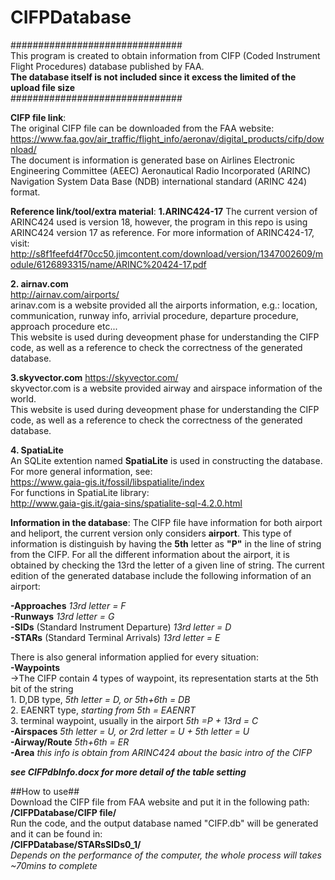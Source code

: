 # CIFPDatabase  
###############################  
This program is created to obtain information from CIFP (Coded Instrument Flight Procedures) database published by FAA.  
**The database itself is not included since it excess the limited of the upload file size**  
###############################  
  



**CIFP file link**:  
The original CIFP file can be downloaded from the FAA website:  
https://www.faa.gov/air_traffic/flight_info/aeronav/digital_products/cifp/download/  
The document is information is generated base on Airlines Electronic Engineering Committee (AEEC) Aeronautical Radio Incorporated (ARINC) Navigation System Data Base (NDB) international standard (ARINC 424) format. 
  



**Reference link/tool/extra material**:
**1.ARINC424-17**
The current version of ARINC424 used is version 18, however, the program in this repo is using ARINC424 version 17 as reference. For more information of ARINC424-17, visit:  
http://s8f1feefd4f70cc50.jimcontent.com/download/version/1347002609/module/6126893315/name/ARINC%20424-17.pdf  
  

**2. airnav.com**  
http://airnav.com/airports/  
arinav.com is a website provided all the airports information, e.g.: location, communication, runway info, arrivial procedure, departure procedure, approach procedure etc...  
This website is used during deveopment phase for understanding the CIFP code, as well as a reference to check the correctness of the generated database.  
  

**3.skyvector.com**
https://skyvector.com/  
skyvector.com is a website provided airway and airspace information of the world.  
This website is used during deveopment phase for understanding the CIFP code, as well as a reference to check the correctness of the generated database.  
  
  
**4. SpatiaLite**  
An SQLite extention named **SpatiaLite** is used in constructing the database.  
For more general information, see:  
https://www.gaia-gis.it/fossil/libspatialite/index  
For functions in SpatiaLite library:  
http://www.gaia-gis.it/gaia-sins/spatialite-sql-4.2.0.html  

  

**Information in the database**:
The CIFP file have information for both airport and heliport, the current version only considers **airport**. This type of information is distinguish by having the **5th** letter as **"P"** in the line of string from the CIFP. 
For all the different information about the airport, it is obtained by checking the 13rd the letter of a given line of string. 
The current edition of the generated database include the following information of an airport:  

**-Approaches** *13rd letter = F*  
**-Runways** *13rd letter = G*  
**-SIDs** (Standard Instrument Departure) *13rd letter = D*  
**-STARs** (Standard Terminal Arrivals) *13rd letter = E*  
  
There is also general information applied for every situation:  
**-Waypoints**  
     ->The CIFP contain 4 types of waypoint, its representation starts at the 5th bit of the string  
       1. D,DB type, *5th letter = D, or 5th+6th = DB*  
       2. EAENRT type, *starting from 5th = EAENRT*  
       3. terminal waypoint, usually in the airport *5th =P + 13rd = C*  
**-Airspaces** *5th letter = U, or 2rd letter = U + 5th letter = U*  
**-Airway/Route** *5th+6th = ER*  
**-Area** *this info is obtain from ARINC424 about the basic intro of the CIFP*  

***see CIFPdbInfo.docx for more detail of the table setting***

  

##How to use##    
Download the CIFP file from FAA website and put it in the following path:  
**/CIFPDatabase/CIFP file/**  
Run the code, and the output database named "CIFP.db" will be generated and it can be found in:  
**/CIFPDatabase/STARsSIDs0_1/**  
*Depends on the performance of the computer, the whole process will takes ~70mins to complete*

